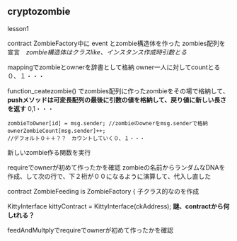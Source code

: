 ## cryptozombie
lesson1

contract ZombieFactory中に
event とzombie構造体を作った
zombies配列を宣言　*zombie構造体はクラスlike、インスタンス作成時引数とる*

mappingでzombieとownerを辞書として格納
owner一人に対してcountとる０、１・・・

function_ceatezombie() でzombies配列に作ったzombieをその場で格納して、**pushメソッドは可変長配列の最後に引数の値を格納して、戻り値に新しい長さを返す** 0,1・・・
```
zombieToOwner[id] = msg.sender; //zombieのownerをmsg.senderで格納
ownerZombieCount[msg.sender]++;　
//デフォルト０＋＋？？　カウントしていく０、１・・・
```
新しいzombie作る関数を実行

requireでownerが初めて作ったかを確認
zombieの名前からランダムなDNAを作成、して次の行で、下２桁が００になるように演算して、代入し直した

contract ZombieFeeding is ZombieFactory {
子クラス的なのを作成

 KittyInterface kittyContract = KittyInterface(ckAddress);
 **謎、contractから何しtれる？**

 feedAndMultplyでrequireでownerが初めて作ったかを確認

 
